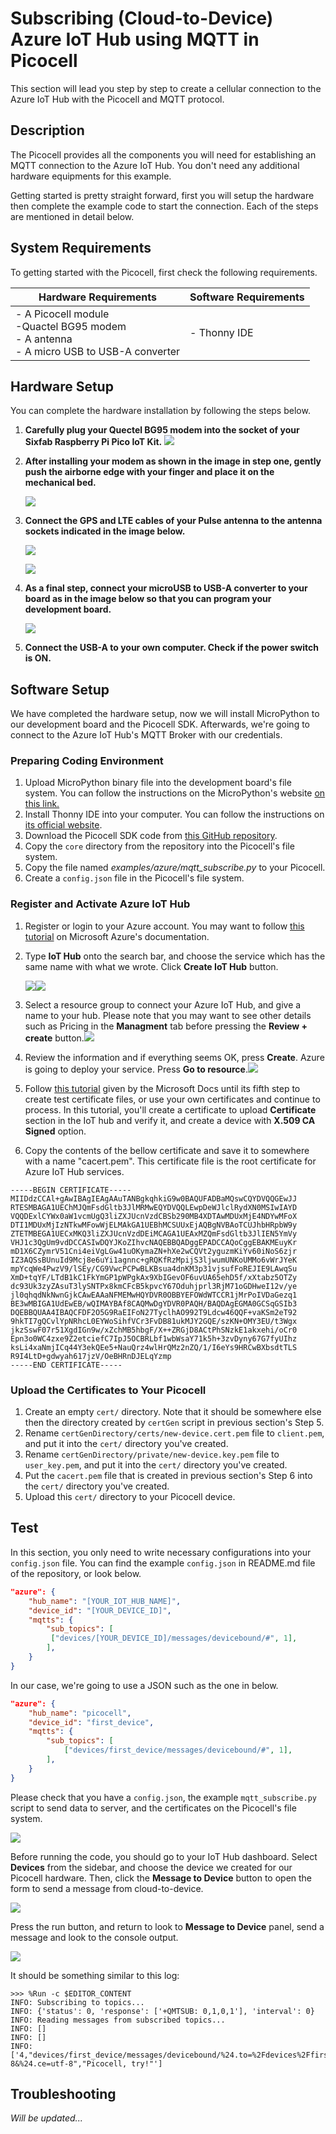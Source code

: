 # Subscribing (Cloud-to-Device) Azure IoT Hub using MQTT in Picocell

This section will lead you step by step to create a cellular connection to the Azure IoT Hub with the Picocell and MQTT protocol.

## Description

The Picocell provides all the components you will need for establishing an MQTT connection to the Azure IoT Hub. You don't need any additional hardware equipments for this example.

Getting started is pretty straight forward, first you will setup the hardware then complete the example code to start the connection. Each of the steps are mentioned in detail below.

## System Requirements

To getting started with the Picocell, first check the following requirements.

| Hardware Requirements                                        | Software Requirements |
| ------------------------------------------------------------ | --------------------- |
| - A Picocell module<br />-Quactel BG95 modem<br />- A antenna<br />- A micro USB to USB-A converter | - Thonny IDE<br />    |

## Hardware Setup

You can complete the hardware installation by following the steps below.

1. **Carefully plug your Quectel BG95 modem into the socket of your Sixfab Raspberry Pi Pico IoT Kit.**
   ![](./assets/hw_step_1.png)

2. **After installing your modem as shown in the image in step one, gently push the airborne edge with your finger and place it on the mechanical bed.**

   ![](./assets/hw_step_2.png)

3. **Connect the GPS and LTE cables of your Pulse antenna to the antenna sockets indicated in the image below.**

   ![](./assets/hw_step_3.png)

   ![](./assets/hw_step_4.png)

4. **As a final step, connect your microUSB to USB-A converter to your board as in the image below so that you can program your development board.**

   ![](./assets/hw_step_5.png)

5. **Connect the USB-A to your own computer. Check if the power switch is ON.**

## Software Setup

We have completed the hardware setup, now we will install MicroPython to our development board and the Picocell SDK. Afterwards, we're going to connect to the Azure IoT Hub's MQTT Broker with our credentials.

### Preparing Coding Environment

1. Upload MicroPython binary file into the development board's file system. You can follow the instructions on the MicroPython's website [on this link.](https://micropython.org/download/rp2-pico/)
2. Install Thonny IDE into your computer. You can follow the instructions on [its official website](https://thonny.org/).
3. Download the Picocell SDK code from [this GitHub repository](https://github.com/sixfab/picocell_python-sdk/).
4. Copy the `core` directory from the repository into the Picocell's file system.
5. Copy the file named _examples/azure/mqtt_subscribe.py_ to your Picocell.
6. Create a `config.json` file in the Picocell's file system.

### Register and Activate Azure IoT Hub

1. Register or login to your Azure account. You may want to follow [this tutorial](https://docs.microsoft.com/en-us/learn/modules/create-an-azure-account/) on Microsoft Azure's documentation.

2. Type **IoT Hub** onto the search bar, and choose the service which has the same name with what we wrote. Click **Create IoT Hub** button.

   ![](./assets/sw_step_1.png)![](./assets/sw_step_2.png)

3. Select a resource group to connect your Azure IoT Hub, and give a name to your hub. Please note that you may want to see other details such as Pricing in the **Managment** tab before pressing the **Review + create** button.![](./assets/sw_step_3.png)

4. Review the information and if everything seems OK, press **Create**. Azure is going to deploy your service. Press **Go to resource**.![](./assets/sw_step_4.png)

5. Follow [this tutorial](https://docs.microsoft.com/en-us/azure/iot-hub/tutorial-x509-scripts) given by the Microsoft Docs until its fifth step to create test certificate files, or use your own certificates and continue to process. In this tutorial, you'll create a certificate to upload **Certificate** section in the IoT hub and verify it, and create a device with **X.509 CA Signed** option.

6. Copy the contents of the bellow certificate and save it to somewhere with a name "cacert.pem". This certificate file is the root certificate for Azure IoT Hub services.

```certificate
-----BEGIN CERTIFICATE-----
MIIDdzCCAl+gAwIBAgIEAgAAuTANBgkqhkiG9w0BAQUFADBaMQswCQYDVQQGEwJJ
RTESMBAGA1UEChMJQmFsdGltb3JlMRMwEQYDVQQLEwpDeWJlclRydXN0MSIwIAYD
VQQDExlCYWx0aW1vcmUgQ3liZXJUcnVzdCBSb290MB4XDTAwMDUxMjE4NDYwMFoX
DTI1MDUxMjIzNTkwMFowWjELMAkGA1UEBhMCSUUxEjAQBgNVBAoTCUJhbHRpbW9y
ZTETMBEGA1UECxMKQ3liZXJUcnVzdDEiMCAGA1UEAxMZQmFsdGltb3JlIEN5YmVy
VHJ1c3QgUm9vdDCCASIwDQYJKoZIhvcNAQEBBQADggEPADCCAQoCggEBAKMEuyKr
mD1X6CZymrV51Cni4eiVgLGw41uOKymaZN+hXe2wCQVt2yguzmKiYv60iNoS6zjr
IZ3AQSsBUnuId9Mcj8e6uYi1agnnc+gRQKfRzMpijS3ljwumUNKoUMMo6vWrJYeK
mpYcqWe4PwzV9/lSEy/CG9VwcPCPwBLKBsua4dnKM3p31vjsufFoREJIE9LAwqSu
XmD+tqYF/LTdB1kC1FkYmGP1pWPgkAx9XbIGevOF6uvUA65ehD5f/xXtabz5OTZy
dc93Uk3zyZAsuT3lySNTPx8kmCFcB5kpvcY67Oduhjprl3RjM71oGDHweI12v/ye
jl0qhqdNkNwnGjkCAwEAAaNFMEMwHQYDVR0OBBYEFOWdWTCCR1jMrPoIVDaGezq1
BE3wMBIGA1UdEwEB/wQIMAYBAf8CAQMwDgYDVR0PAQH/BAQDAgEGMA0GCSqGSIb3
DQEBBQUAA4IBAQCFDF2O5G9RaEIFoN27TyclhAO992T9Ldcw46QQF+vaKSm2eT92
9hkTI7gQCvlYpNRhcL0EYWoSihfVCr3FvDB81ukMJY2GQE/szKN+OMY3EU/t3Wgx
jkzSswF07r51XgdIGn9w/xZchMB5hbgF/X++ZRGjD8ACtPhSNzkE1akxehi/oCr0
Epn3o0WC4zxe9Z2etciefC7IpJ5OCBRLbf1wbWsaY71k5h+3zvDyny67G7fyUIhz
ksLi4xaNmjICq44Y3ekQEe5+NauQrz4wlHrQMz2nZQ/1/I6eYs9HRCwBXbsdtTLS
R9I4LtD+gdwyah617jzV/OeBHRnDJELqYzmp
-----END CERTIFICATE-----
```

### Upload the Certificates to Your Picocell

1. Create an empty `cert/` directory. Note that it should be somewhere else then the directory created by `certGen` script in previous section's Step 5.
2. Rename `certGenDirectory/certs/new-device.cert.pem` file to `client.pem`, and put it into the `cert/` directory you've created.
3. Rename `certGenDirectory/private/new-device.key.pem` file to `user_key.pem`, and put it into the `cert/` directory you've created.
4. Put the `cacert.pem` file that is created in previous section's Step 6 into the `cert/` directory you've created.
5. Upload this `cert/` directory to your Picocell device.

## Test

In this section, you only need to write necessary configurations into your `config.json` file. You can find the example `config.json` in README.md file of the repository, or look below.

```json
"azure": {
    "hub_name": "[YOUR_IOT_HUB_NAME]",
    "device_id": "[YOUR_DEVICE_ID]",
    "mqtts": {
        "sub_topics": [
         ["devices/[YOUR_DEVICE_ID]/messages/devicebound/#", 1],
        ],
    }
}
```

In our case, we're going to use a JSON such as the one in below.

```json
"azure": {
    "hub_name": "picocell",
    "device_id": "first_device",
    "mqtts": {
        "sub_topics": [
            ["devices/first_device/messages/devicebound/#", 1],
        ],
    }
}
```

Please check that you have a `config.json`, the example `mqtt_subscribe.py` script to send data to server, and the certificates on the Picocell's file system.

![](./assets/test_step_1.png)

Before running the code, you should go to your IoT Hub dashboard. Select **Devices** from the sidebar, and choose the device we created for our Picocell hardware. Then, click the **Message to Device** button to open the form to send a message from cloud-to-device.

![](./assets/test_step_2.png)

Press the run button, and return to look to **Message to Device** panel, send a message and look to the console output.

![](./assets/test_step_3.png)

It should be something similar to this log:

```log
>>> %Run -c $EDITOR_CONTENT
INFO: Subscribing to topics...
INFO: {'status': 0, 'response': ['+QMTSUB: 0,1,0,1'], 'interval': 0}
INFO: Reading messages from subscribed topics...
INFO: []
INFO: []
INFO: ['4,"devices/first_device/messages/devicebound/%24.to=%2Fdevices%2Ffirst_device%2Fmessages%2FdeviceBound&%24.ct=text%2Fplain%3B%20charset%3DUTF-8&%24.ce=utf-8","Picocell, try!"']
```

## Troubleshooting

*Will be updated...*
